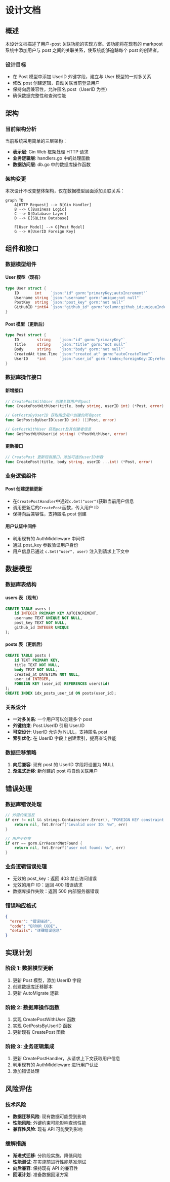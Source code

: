 # 设计文档

## 概述

本设计文档描述了用户-post 关联功能的实现方案。该功能将在现有的 markpost 系统中添加用户与 post 之间的关联关系，使系统能够追踪每个 post 的创建者。

### 设计目标

- 在 Post 模型中添加 UserID 外键字段，建立与 User 模型的一对多关系
- 修改 post 创建逻辑，自动关联当前登录用户
- 保持向后兼容性，允许匿名 post（UserID 为空）
- 确保数据完整性和查询性能

## 架构

### 当前架构分析

当前系统采用简单的三层架构：

- **表示层**: Gin Web 框架处理 HTTP 请求
- **业务逻辑层**: handlers.go 中的处理函数
- **数据访问层**: db.go 中的数据库操作函数

### 架构变更

本次设计不改变整体架构，仅在数据模型层面添加关联关系：

```mermaid
graph TD
    A[HTTP Request] --> B[Gin Handler]
    B --> C[Business Logic]
    C --> D[Database Layer]
    D --> E[SQLite Database]

    F[User Model] --> G[Post Model]
    G --> H[UserID Foreign Key]
```

## 组件和接口

### 数据模型组件

#### User 模型（现有）

```go
type User struct {
    ID       int    `json:"id" gorm:"primaryKey;autoIncrement"`
    Username string `json:"username" gorm:"unique;not null"`
    PostKey  string `json:"post_key" gorm:"not null"`
    GitHubID *int64 `json:"github_id" gorm:"column:github_id;uniqueIndex"`
}
```

#### Post 模型（更新后）

```go
type Post struct {
    ID        string    `json:"id" gorm:"primaryKey"`
    Title     string    `json:"title" gorm:"not null"`
    Body      string    `json:"body" gorm:"not null"`
    CreatedAt time.Time `json:"created_at" gorm:"autoCreateTime"`
    UserID    *int      `json:"user_id" gorm:"index;foreignKey:ID;references:users"`
}
```

### 数据库操作接口

#### 新增接口

```go
// CreatePostWithUser 创建关联用户的post
func CreatePostWithUser(title, body string, userID int) (*Post, error)

// GetPostsByUserID 获取指定用户创建的所有post
func GetPostsByUserID(userID int) ([]Post, error)

// GetPostWithUser 获取post及其创建者信息
func GetPostWithUser(id string) (*PostWithUser, error)
```

#### 更新接口

```go
// CreatePost 更新现有接口，添加可选的userID参数
func CreatePost(title, body string, userID ...int) (*Post, error)
```

### 业务逻辑组件

#### Post 创建逻辑更新

- 在`CreatePostHandler`中通过`c.Get("user")`获取当前用户信息
- 调用更新后的`CreatePost`函数，传入用户 ID
- 保持向后兼容性，支持匿名 post 创建

#### 用户认证中间件

- 利用现有的 AuthMiddleware 中间件
- 通过 post_key 参数验证用户身份
- 用户信息已通过 `c.Set("user", user)` 注入到请求上下文中

## 数据模型

### 数据库表结构

#### users 表（现有）

```sql
CREATE TABLE users (
    id INTEGER PRIMARY KEY AUTOINCREMENT,
    username TEXT UNIQUE NOT NULL,
    post_key TEXT NOT NULL,
    github_id INTEGER UNIQUE
);
```

#### posts 表（更新后）

```sql
CREATE TABLE posts (
    id TEXT PRIMARY KEY,
    title TEXT NOT NULL,
    body TEXT NOT NULL,
    created_at DATETIME NOT NULL,
    user_id INTEGER,
    FOREIGN KEY (user_id) REFERENCES users(id)
);
CREATE INDEX idx_posts_user_id ON posts(user_id);
```

### 关系设计

- **一对多关系**: 一个用户可以创建多个 post
- **外键约束**: Post.UserID 引用 User.ID
- **可空设计**: UserID 允许为 NULL，支持匿名 post
- **索引优化**: 在 UserID 字段上创建索引，提高查询性能

### 数据迁移策略

1. **向后兼容**: 现有 post 的 UserID 字段将设置为 NULL
2. **渐进式迁移**: 新创建的 post 将自动关联用户

## 错误处理

### 数据库错误处理

```go
// 外键约束违反
if err != nil && strings.Contains(err.Error(), "FOREIGN KEY constraint failed") {
    return nil, fmt.Errorf("invalid user ID: %w", err)
}

// 用户不存在
if err == gorm.ErrRecordNotFound {
    return nil, fmt.Errorf("user not found: %w", err)
}
```

### 业务逻辑错误处理

- 无效的 post_key：返回 403 禁止访问错误
- 无效的用户 ID：返回 400 错误请求
- 数据库操作失败：返回 500 内部服务器错误

### 错误响应格式

```json
{
  "error": "错误描述",
  "code": "ERROR_CODE",
  "details": "详细错误信息"
}
```

## 实现计划

### 阶段 1: 数据模型更新

1. 更新 Post 模型，添加 UserID 字段
2. 创建数据库迁移脚本
3. 更新 AutoMigrate 逻辑

### 阶段 2: 数据库操作函数

1. 实现 CreatePostWithUser 函数
2. 实现 GetPostsByUserID 函数
3. 更新现有 CreatePost 函数

### 阶段 3: 业务逻辑集成

1. 更新 CreatePostHandler，从请求上下文获取用户信息
2. 利用现有的 AuthMiddleware 进行用户认证
3. 添加错误处理

## 风险评估

### 技术风险

- **数据迁移风险**: 现有数据可能受到影响
- **性能风险**: 外键约束可能影响查询性能
- **兼容性风险**: 现有 API 可能受到影响

### 缓解措施

- **渐进式迁移**: 分阶段实施，降低风险
- **性能测试**: 在实施前进行性能基准测试
- **向后兼容**: 保持现有 API 的兼容性
- **回滚计划**: 准备数据回滚方案
